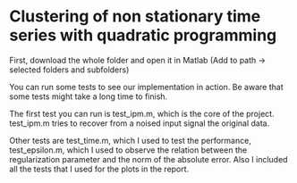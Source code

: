 # Clustering of non stationary time series with quadratic programming
First, download the whole folder and open it in Matlab (Add to path -> selected folders and subfolders)

You can run some tests to see our implementation in action. Be aware that some tests might take a long time to finish.

The first test you can run is test_ipm.m, which is the core of the project. test_ipm.m tries to recover from a noised input signal the original data.

Other tests are test_time.m, which I used to test the performance, test_epsilon.m, which I used to observe the relation between the regularization parameter and the norm of the absolute error.
Also I included all the tests that I used for the plots in the report.
